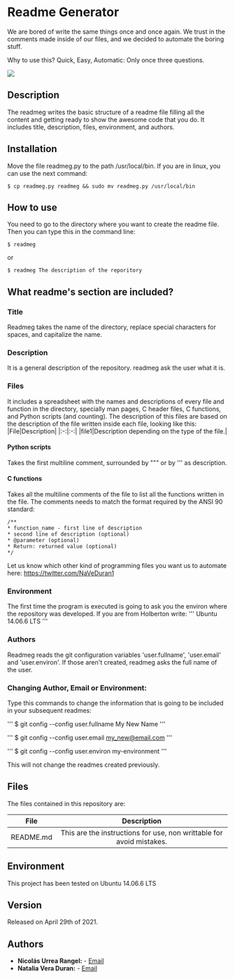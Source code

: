 # Readme Generator

We are bored of write the same things once and once again. We trust in the comments made inside of our files, and we decided to automate the boring stuff. 

Why to use this? Quick, Easy, Automatic: Only once three questions.

![](https://miro.medium.com/max/500/1*TKt92huSBbSnbRNuAVTx_A.jpeg)

## Description

The readmeg writes the basic structure of a readme file filling all the content and getting ready to show the awesome code that you do. It includes title, description, files, environment, and authors. 

## Installation

Move the file readmeg.py to the path /usr/local/bin. If you are in linux, you can use the next command:
```
$ cp readmeg.py readmeg && sudo mv readmeg.py /usr/local/bin
```

## How to use

You need to go to the directory where you want to create the readme file. Then you can type this in the command line:
```
$ readmeg
```
or
```
$ readmeg The description of the reporitory
```

## What readme's section are included?
### Title
  Readmeg takes the name of the directory, replace special characters for spaces, and capitalize the name.
### Description
  It is a general description of the repository. readmeg ask the user what it is.
### Files
  It includes a spreadsheet with the names and descriptions of every file and function in the directory, specially man pages, C header files, C functions, and Python scripts (and counting). The description of this files are based on the description of the file written inside each file, looking like this:
|File|Description|
|:-:|:-:|
|file1|Description depending on the type of the file.|
#### Python scripts
  Takes the first multiline comment, surrounded by """ or by ''' as description.

#### C functions
  Takes all the multiline comments of the file to list all the functions written in the file. The comments needs to match the format required by the ANSI 90 standard:
```
/**
* function_name - first line of description
* second line of description (optional)
* @parameter (optional)
* Return: returned value (optional)
*/
```
Let us know which other kind of programming files you want us to automate here: https://twitter.com/NaVeDuran1 

### Environment

The first time the program is executed is going to ask you the environ where the repository was developed.
If you are from Holberton write:
'''
Ubuntu 14.06.6 LTS
'''

### Authors

Readmeg reads the git configuration variables 'user.fullname', 'user.email' and 'user.environ'. If those aren't created, readmeg asks the full name of the user.

### Changing Author, Email or Environment:

Type this commands to change the information that is going to be included in your subsequent readmes:

'''
$ git config --config user.fullname My New Name
'''

'''
$ git config --config user.email my_new@email.com
'''

'''
$ git config --config user.environ my-environment
'''

This will not change the readmes created previously.

## Files
The files contained in this repository are:

|File|Description|
|:-:|:-:|
|README.md| This are the instructions for use, non writtable for avoid mistakes.|

## Environment
This project has been tested on Ubuntu 14.06.6 LTS
## Version
Released on April 29th of 2021.

## Authors
* **Nicolás Urrea Rangel:** - [Email](nico15935746@gmail.com)
* **Natalia Vera Duran:** - [Email](naveduran@gmail.com)

